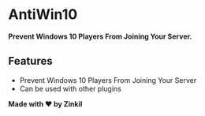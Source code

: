 # AntiWin10
**Prevent Windows 10 Players From Joining Your Server.**

## Features
- Prevent Windows 10 Players From Joining Your Server
- Can be used with other plugins

<b>Made with ❤ by Zinkil</b>